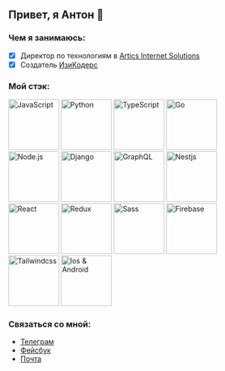 ## Привет, я Антон 👋

### Чем я занимаюсь:

- [x] Директор по технологиям в [Artics Internet Solutions](https://artics.ru/)
- [x] Создатель [ИзиКодерс](https://easycoders.ru)

### Мой стэк:
<div style="text-align: left">
  <img src="https://easycoders.ru/assets/badges/JS.webp" alt="JavaScript" width="100"/>
  <img src="https://easycoders.ru/assets/badges/python.webp" alt="Python" width="100"/>
  <img src="https://easycoders.ru/assets/badges/typescript.webp" alt="TypeScript" width="100"/>
  <img src="https://easycoders.ru/assets/badges/go.webp" alt="Go" width="100"/>
  <img src="https://easycoders.ru/assets/badges/nodejs.webp" alt="Node.js" width="100"/>
  <img src="https://easycoders.ru/assets/badges/django.webp" alt="Django" width="100"/>
  <img src="https://easycoders.ru/assets/badges/graphql.webp" alt="GraphQL" width="100"/>
  <img src="https://easycoders.ru/assets/badges/nestjs.webp" alt="Nestjs" width="100"/>
  <img src="https://easycoders.ru/assets/badges/react.webp" alt="React" width="100"/>
  <img src="https://easycoders.ru/assets/badges/redux.webp" alt="Redux" width="100"/>
  <img src="https://easycoders.ru/assets/badges/sass.png" alt="Sass" width="100"/>
  <img src="https://easycoders.ru/assets/badges/firebase.webp" alt="Firebase" width="100"/>
  <img src="https://easycoders.ru/assets/badges/tailwind.webp" alt="Tailwindcss" width="100"/>
  <img src="https://easycoders.ru/assets/badges/iosAndroid.png" alt="Ios & Android" width="100"/>
</div>



### Связаться со мной:

- [Телеграм](https://t.me/agolosnichenko)
- [Фейсбук](https://www.facebook.com/agolosnichenko/)
- [Почта](mailto:anton@easycoders.ru)

<!--

**Here are some ideas to get you started:**

🙋‍♀️ A short introduction - what is your organization all about?
🌈 Contribution guidelines - how can the community get involved?
👩‍💻 Useful resources - where can the community find your docs? Is there anything else the community should know?
🍿 Fun facts - what does your team eat for breakfast?
🧙 Remember, you can do mighty things with the power of [Markdown](https://guides.github.com/features/mastering-markdown/)
-->
